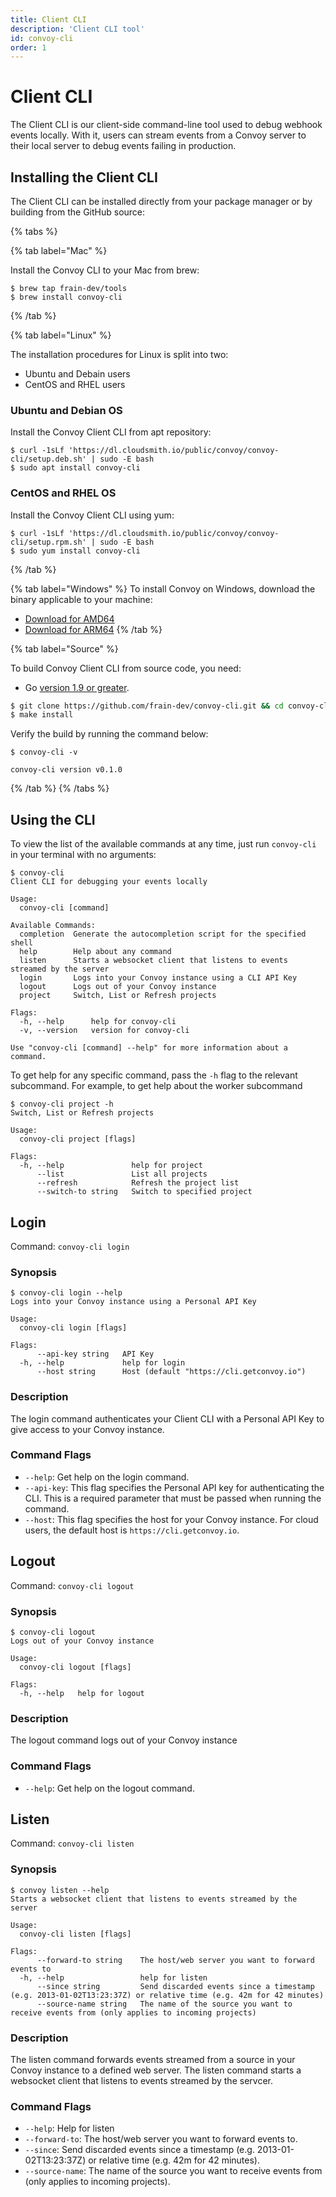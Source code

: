 ```yaml
---
title: Client CLI
description: 'Client CLI tool'
id: convoy-cli
order: 1
---
```


# Client CLI

The Client CLI is our client-side command-line tool used to debug webhook events locally. With it, users can stream events from a Convoy server to their local server to debug events failing in production.

## Installing the Client CLI

The Client CLI can be installed directly from your package manager or by building from the GitHub source:

{% tabs %}

{% tab label="Mac" %}

Install the Convoy CLI to your Mac from brew:

```console[terminal]
$ brew tap frain-dev/tools
$ brew install convoy-cli
```

{% /tab %}

{% tab label="Linux" %}

The installation procedures for Linux is split into two:

-   Ubuntu and Debain users
-   CentOS and RHEL users

### Ubuntu and Debian OS

Install the Convoy Client CLI from apt repository:

```console[terminal]
$ curl -1sLf 'https://dl.cloudsmith.io/public/convoy/convoy-cli/setup.deb.sh' | sudo -E bash
$ sudo apt install convoy-cli
```

### CentOS and RHEL OS

Install the Convoy Client CLI using yum:

```console[terminal]
$ curl -1sLf 'https://dl.cloudsmith.io/public/convoy/convoy-cli/setup.rpm.sh' | sudo -E bash
$ sudo yum install convoy-cli
```

{% /tab %}

{% tab label="Windows" %}
To install Convoy on Windows, download the binary applicable to your machine:

-   [Download for AMD64](https://dl.cloudsmith.io/public/convoy/convoy-cli/raw/versions/0.1.0/convoy-cli_0.1.0_windows_amd64.tar.gz)
-   [Download for ARM64](https://dl.cloudsmith.io/public/convoy/convoy-cli/raw/versions/0.1.0/convoy-cli_0.1.0_windows_arm64.tar.gz)
    {% /tab %}

{% tab label="Source" %}

To build Convoy Client CLI from source code, you need:

-   Go [version 1.9 or greater](https://golang.org/doc/install).

```bash
$ git clone https://github.com/frain-dev/convoy-cli.git && cd convoy-cli
$ make install
```

Verify the build by running the command below:

```console[terminal]
$ convoy-cli -v

convoy-cli version v0.1.0
```

{% /tab %}
{% /tabs %}

## Using the CLI

To view the list of the available commands at any time, just run `convoy-cli` in your terminal with no arguments:

```console[terminal]
$ convoy-cli
Client CLI for debugging your events locally

Usage:
  convoy-cli [command]

Available Commands:
  completion  Generate the autocompletion script for the specified shell
  help        Help about any command
  listen      Starts a websocket client that listens to events streamed by the server
  login       Logs into your Convoy instance using a CLI API Key
  logout      Logs out of your Convoy instance
  project     Switch, List or Refresh projects

Flags:
  -h, --help      help for convoy-cli
  -v, --version   version for convoy-cli

Use "convoy-cli [command] --help" for more information about a command.
```

To get help for any specific command, pass the `-h` flag to the relevant subcommand. For example, to get help about the worker subcommand

```console[terminal]
$ convoy-cli project -h
Switch, List or Refresh projects

Usage:
  convoy-cli project [flags]

Flags:
  -h, --help               help for project
      --list               List all projects
      --refresh            Refresh the project list
      --switch-to string   Switch to specified project
```

## Login

Command: `convoy-cli login`

### Synopsis

```console[terminal]
$ convoy-cli login --help
Logs into your Convoy instance using a Personal API Key

Usage:
  convoy-cli login [flags]

Flags:
      --api-key string   API Key
  -h, --help             help for login
      --host string      Host (default "https://cli.getconvoy.io")
```

### Description

The login command authenticates your Client CLI with a Personal API Key to give access to your Convoy instance.

### Command Flags

-   `--help`: Get help on the login command.
-   `--api-key`: This flag specifies the Personal API key for authenticating the CLI. This is a required parameter that must be passed when running the command.
-   `--host`: This flag specifies the host for your Convoy instance. For cloud users, the default host is `https://cli.getconvoy.io`.

## Logout

Command: `convoy-cli logout`

### Synopsis

```console[terminal]
$ convoy-cli logout
Logs out of your Convoy instance

Usage:
  convoy-cli logout [flags]

Flags:
  -h, --help   help for logout
```

### Description

The logout command logs out of your Convoy instance

### Command Flags

-   `--help`: Get help on the logout command.

## Listen

Command: `convoy-cli listen`

### Synopsis

```console[terminal]
$ convoy listen --help
Starts a websocket client that listens to events streamed by the server

Usage:
  convoy-cli listen [flags]

Flags:
      --forward-to string    The host/web server you want to forward events to
  -h, --help                 help for listen
      --since string         Send discarded events since a timestamp (e.g. 2013-01-02T13:23:37Z) or relative time (e.g. 42m for 42 minutes)
      --source-name string   The name of the source you want to receive events from (only applies to incoming projects)
```

### Description

The listen command forwards events streamed from a source in your Convoy instance to a defined web server. The listen command starts a websocket client that listens to events streamed by the servcer.

### Command Flags

-   `--help`: Help for listen
-   `--forward-to`: The host/web server you want to forward events to.
-   `--since`: Send discarded events since a timestamp (e.g. 2013-01-02T13:23:37Z) or relative time (e.g. 42m for 42 minutes).
-   `--source-name`: The name of the source you want to receive events from (only applies to incoming projects).
